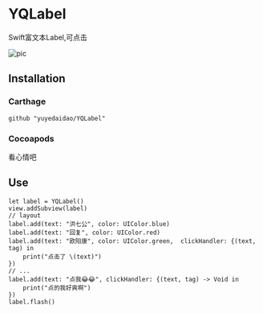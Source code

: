 # YQLabel
Swift富文本Label,可点击

![pic](https://raw.githubusercontent.com/yuyedaidao/YQLabel/master/yoyo.jpg)

## Installation
### Carthage
```
github "yuyedaidao/YQLabel" 
```
### Cocoapods
看心情吧

## Use
```
let label = YQLabel()
view.addSubview(label)
// layout        
label.add(text: "洪七公", color: UIColor.blue)
label.add(text: "回复", color: UIColor.red)
label.add(text: "欧阳康", color: UIColor.green,  clickHandler: {(text, tag) in
    print("点击了 \(text)")
})
// ...
label.add(text: "点我😂😂", clickHandler: {(text, tag) -> Void in
    print("点的我好爽啊")
})
label.flash()
```
